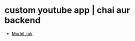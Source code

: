# custom youtube app | chai aur backend

- [Model link](https://www.youtube.com/redirect?event=video_description&redir_token=QUFFLUhqbjVlbkNpQ2s4ZWJ3YkV1aHBTNEE0a0NBXzV6d3xBQ3Jtc0trNlFuLXBUMUVyS3pxcUhRZ2J4X3JNQ3Q0NHktY0h5TXBXdDAwSHJVbzhuNGIwb0NRUmN4U2NaWGd3VXRBOW1teUtXd0t1bWFhYTJ0amh5VkVDY2JEUVIwZ21Vb19JeWN3YWdVd0dmZktvMno4SU1iVQ&q=https%3A%2F%2Fapp.eraser.io%2Fworkspace%2FYtPqZ1VogxGy1jzIDkzj%3Forigin%3Dshare&v=9B4CvtzXRpc)